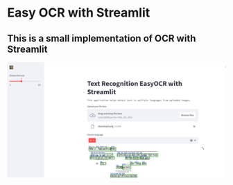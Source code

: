 # Easy OCR with Streamlit

## This is a small implementation of OCR with Streamlit

<img title="My basic app" src="data/app.png">

